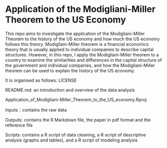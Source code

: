 # Application of the Modigliani-Miller Theorem to the US Economy 

This repo aims to investigate the application of the Modigliani-Miller Theorem to the history of the US economy and how much the US economy follows this theory. Modigliani-Miller theorem is a financial economics theory that is usually applied to individual companies to describe capital structures. However, in this repo, I apply the Modigliani-Miller theorem to a country to examine the similarities and differences in the capital structure of the government and individual companies, and how the Modigliani-Miller theorem can be used to explain the history of the US economy. 

It is organised as follows:
LICENSE

README.md: an introduction and overview of the data analysis

Application_of_Modigliani-Miller_Theorem_to_the_US_economy.Rproj

Inputs：contains the raw data

Outputs: contains the R Markdown file, the paper in pdf format and the reference file

Scripts: contains a R script of data cleaning, a R script of descriptive analysis (graphs and tables), and a R script of modeling analysis
